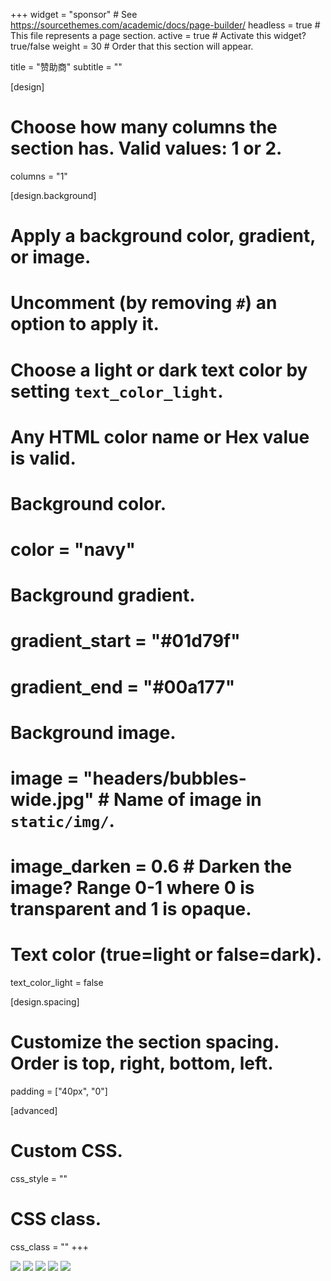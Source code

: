 +++
widget = "sponsor"  # See https://sourcethemes.com/academic/docs/page-builder/
headless = true  # This file represents a page section.
active = true  # Activate this widget? true/false
weight = 30  # Order that this section will appear.

title = "赞助商"
subtitle = ""

[design]
  # Choose how many columns the section has. Valid values: 1 or 2.
  columns = "1"

[design.background]
  # Apply a background color, gradient, or image.
  #   Uncomment (by removing `#`) an option to apply it.
  #   Choose a light or dark text color by setting `text_color_light`.
  #   Any HTML color name or Hex value is valid.

  # Background color.
  # color = "navy"
  
  # Background gradient.
  # gradient_start = "#01d79f"
  # gradient_end = "#00a177"
  
  # Background image.
  # image = "headers/bubbles-wide.jpg"  # Name of image in `static/img/`.
  # image_darken = 0.6  # Darken the image? Range 0-1 where 0 is transparent and 1 is opaque.

  # Text color (true=light or false=dark).
  text_color_light = false

[design.spacing]
  # Customize the section spacing. Order is top, right, bottom, left.
  padding = ["40px", "0"]

[advanced]
 # Custom CSS. 
 css_style = ""
 
 # CSS class.
 css_class = ""
+++

<div class="d-flex justify-content-around align-items-center">
<a class="mr-3" href="#"><img src="img/icon.png" /></a>
<a class="mr-3" href="#"><img src="img/icon.png" /></a>
<a class="mr-3" href="#"><img src="img/icon.png" /></a>
<a class="mr-3" href="#"><img src="img/icon.png" /></a>
<a href="#"><img src="img/icon.png" /></a>
</div>